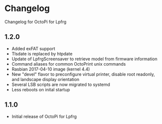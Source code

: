 # Changelog 

Changelog for OctoPi for Lpfrg

## 1.2.0

- Added exFAT support
- Tlsdate is replaced by htpdate
- Update of LpfrgScreensaver to retrieve model from firmware information
- Command aliases for common OctoPrint unix commands
- Rasbian 2017-04-10 image (kernel 4.4)
- New "devel" flavor to preconfigure virtual printer, disable root readonly, and landscape display orientation
- Several LSB scripts are now migrated to systemd
- Less reboots on inital startup

## 1.1.0 

- Initial release of OctoPi for Lpfrg